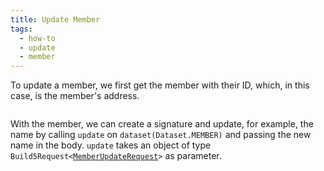 ```yaml
---
title: Update Member
tags:
  - how-to
  - update
  - member
---
```


To update a member, we first get the member with their ID, which, in this case, is the member's address.

```tsx file=../../../../../../packages/sdk/examples/member/update.ts#L9-L13
```

With the member, we can create a signature and update, for example, the name by calling `update` on `dataset(Dataset.MEMBER)` and passing the new name in the body.
`update` takes an object of type `Build5Request<`[`MemberUpdateRequest`](../../../../search-post/interfaces/MemberUpdateRequest.md)`>` as parameter.

```tsx file=../../../../../../packages/sdk/examples/member/update.ts#L17-L30
```
